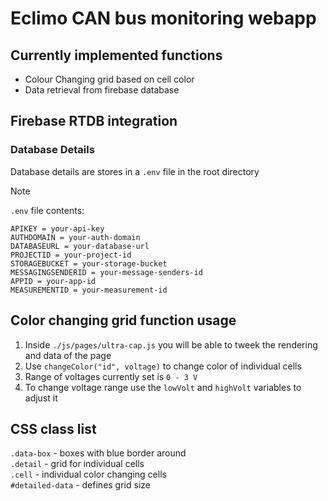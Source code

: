 # Eclimo CAN bus monitoring webapp

## Currently implemented functions
- Colour Changing grid based on cell color
- Data retrieval from firebase database

## Firebase RTDB integration
### Database Details
Database details are stores in a `.env` file in the root directory<br>
> [!NOTE]
> `.env` file contents: 
> ```
> APIKEY = your-api-key
> AUTHDOMAIN = your-auth-domain
> DATABASEURL = your-database-url
> PROJECTID = your-project-id
> STORAGEBUCKET = your-storage-bucket
> MESSAGINGSENDERID = your-message-senders-id
> APPID = your-app-id
> MEASUREMENTID = your-measurement-id
> ```

## Color changing grid function usage
1. Inside `./js/pages/ultra-cap.js` you will be able to tweek the rendering and data of the page
2. Use `changeColor("id", voltage)` to change color of individual cells
3. Range of voltages currently set is `0 - 3 V`
4. To change voltage range use the `lowVolt` and `highVolt` variables to adjust it 

## CSS class list
`.data-box` - boxes with blue border around<br>
`.detail` - grid for individual cells<br>
`.cell` - individual color changing cells<br>
`#detailed-data` - defines grid size<br>